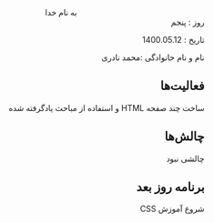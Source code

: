 ﻿<div dir="rtl" align="center">
به نام خدا
</div>
<div dir="rtl" align="right">
روز : پنجم

تاریخ : 1400.05.12

نام و نام خانوادگی :محمد نادری

## فعالیت‌ها
ساخت چند صفحه HTML
و استفاده از مباحث یادگرفته شده

## چالش‌ها
چالشی نبود
## برنامه روز بعد
شروع آموزش CSS
</div>